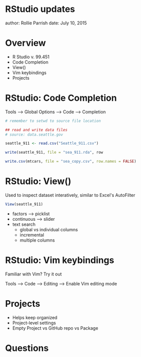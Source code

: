 <!-- https://github.com/ajlyons/rpres_css -->

<style>

.reveal h1, .reveal h2, .reveal h3 {
  word-wrap: normal;
  -moz-hyphens: none;
}

.footer {
    color: black; background: #E8E8E8;
    position: fixed; top: 90%;
    text-align:center; width:100%;
}

.small-code pre code {
  font-size: 1em;
}


</style>



RStudio updates
===============
author: Rollie Parrish
date: July 10, 2015


Overview
===============
-  R Studio v. 99.451
- Code Completion
- View()
- Vim keybindings
- Projects




RStudio: Code Completion
==================

Tools --> Global Options --> Code --> Completion


```r
# remember to setwd to source file location

## read and write data files
# source: data.seattle.gov

seattle_911 <- read.csv("Seattle_911.csv")

write(seattle_911, file = "sea_911.rda", row

write.csv(mtcars, file = "sea_copy.csv", row.names = FALSE)
```



RStudio: View()
===============

Used to inspect dataset interatively, similar to Excel's AutoFilter



```r
View(seattle_911)
```
- factors --> picklist
- continuous --> slider
- text search
    - global vs individual columns
    - incremental
    - multiple columns


RStudio: Vim keybindings
========================

Familiar with Vim? Try it out

Tools --> Code --> Editing --> Enable Vim editing mode




Projects
========

- Helps keep organized
- Project-level settings
- Empty Project vs GitHub repo vs Package





Questions
=========


